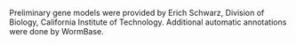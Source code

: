 [//]: # (Created by ./bin/manage_files.pl from ./species/Caenorhabditis_sinica/PRJNA194557/Caenorhabditis_sinica_PRJNA194557.annotation.html on Thu Jun 11 13:43:44 2020)
Preliminary gene models were provided by Erich Schwarz, Division of Biology, California Institute of Technology. Additional automatic annotations were done by WormBase.
